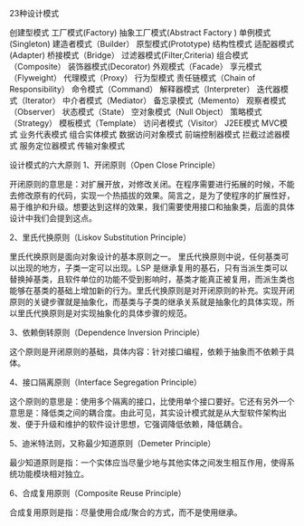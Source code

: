 23种设计模式

创建型模式
	工厂模式(Factory)
	抽象工厂模式(Abstract Factory )
	单例模式(Singleton)
	建造者模式（Builder）
	原型模式(Prototype)
结构性模式
	适配器模式(Adapter)
	桥接模式（Bridge）
	过滤器模式(Filter,Criteria)
	组合模式（Composite）
	装饰器模式(Decorator)
	外观模式（Facade）
	享元模式（Flyweight）
	代理模式（Proxy）
行为型模式
	责任链模式（Chain of Responsibility）
	命令模式（Command）
	解释器模式（Interpreter）
	迭代器模式（Iterator）
	中介者模式（Mediator）
	备忘录模式（Memento）
	观察者模式（Observer）
	状态模式（State）
	空对象模式（Null Object）
	策略模式（Strategy）
	模板模式（Template）
	访问者模式（Visitor）
J2EE模式
	MVC模式
	业务代表模式
	组合实体模式
	数据访问对象模式
	前端控制器模式
	拦截过滤器模式
	服务定位器模式
	传输对象模式

设计模式的六大原则
1、开闭原则（Open Close Principle）

开闭原则的意思是：对扩展开放，对修改关闭。在程序需要进行拓展的时候，不能去修改原有的代码，实现一个热插拔的效果。简言之，是为了使程序的扩展性好，易于维护和升级。想要达到这样的效果，我们需要使用接口和抽象类，后面的具体设计中我们会提到这点。

2、里氏代换原则（Liskov Substitution Principle）

里氏代换原则是面向对象设计的基本原则之一。 里氏代换原则中说，任何基类可以出现的地方，子类一定可以出现。LSP 是继承复用的基石，只有当派生类可以替换掉基类，且软件单位的功能不受到影响时，基类才能真正被复用，而派生类也能够在基类的基础上增加新的行为。里氏代换原则是对开闭原则的补充。实现开闭原则的关键步骤就是抽象化，而基类与子类的继承关系就是抽象化的具体实现，所以里氏代换原则是对实现抽象化的具体步骤的规范。

3、依赖倒转原则（Dependence Inversion Principle）

这个原则是开闭原则的基础，具体内容：针对接口编程，依赖于抽象而不依赖于具体。

4、接口隔离原则（Interface Segregation Principle）

这个原则的意思是：使用多个隔离的接口，比使用单个接口要好。它还有另外一个意思是：降低类之间的耦合度。由此可见，其实设计模式就是从大型软件架构出发、便于升级和维护的软件设计思想，它强调降低依赖，降低耦合。

5、迪米特法则，又称最少知道原则（Demeter Principle）

最少知道原则是指：一个实体应当尽量少地与其他实体之间发生相互作用，使得系统功能模块相对独立。

6、合成复用原则（Composite Reuse Principle）

合成复用原则是指：尽量使用合成/聚合的方式，而不是使用继承。


